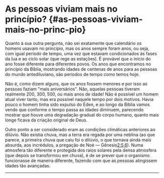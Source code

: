 # As pessoas viviam mais no princípio? {#as-pessoas-viviam-mais-no-princ-pio}

Quanto à sua outra pergunta, não sei exatamente que calendário os homens usavam no princípio, mas os anos sempre foram anos, ou seja, com igual período de tempo, uma vez que estavam condicionados às fases da lua e ao ciclo solar (que rege as estações). É provável que o inicio do ano fosse diferente para diferentes povos. Os anos que encontramos no princípio da Bíblia, mostrando idades de centenas de anos para as pessoas do mundo antediluviano, são períodos de tempo como temos hoje.

Não é, como dizem alguns, que os anos fossem menores e por isso as pessoas faziam &quot;mais aniversários&quot;. Não, aquelas pessoas tiveram realmente 200, 300, 500, ou mais anos de idade! Não é possível um homem atual viver tanto, mas era possível naquele tempo por dois motivos. Havia pouco o homem tinha sido expulso do Éden, e ao longo da Bíblia vamos vendo que conforme o tempo passa as idades diminuem, parecendo mostrar que houve uma degradação gradual do corpo humano, quanto mais longe ficava da criação original de Deus.

Outro ponto a ser considerado eram as condições climáticas anteriores ao dilúvio. Não existia chuva, mas a terra era regada por uma neblina (ao que parece, a primeira chuva que caiu foi o dilúvio, o que tornava ainda mais absurda, aos incrédulos, a pregação de Noé — Gênesis[2:5,6](http://bibliaonline.com.br/acf/gn/2/5,6)). Numa atmosfera tão diferente e protegida dos raios solares pela densa atmosfera (que depois se transformou em chuva), é de se prever que o organismo funcionasse de maneira diferente, fazendo com que as pessoas atingissem idades tão avançadas.

*****